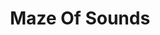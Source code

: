 ---
templateKey: product-post
title: Maze Of Sounds
description: By Janko Nilovic & The Soul Surfers
reference:
creator: Broc Recordz
action: https://brocrecordz.bandcamp.com/album/maze-of-sounds
price: 22
featuredimage: /img/theasymetrics_maze_of_sound_small.jpg
overprint: overprint
count: "2"
---